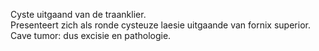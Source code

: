 Cyste uitgaand van de traanklier.  
Presenteert zich als ronde cysteuze laesie uitgaande van fornix superior.  
Cave tumor: dus excisie en pathologie.